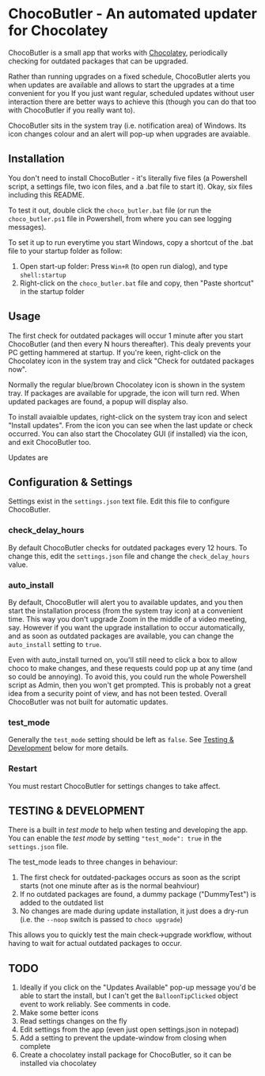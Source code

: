 # ChocoButler - An automated updater for Chocolatey

ChocoButler is a small app that works with [Chocolatey](https://chocolatey.org/), periodically checking for outdated packages that can be upgraded.

Rather than running upgrades on a fixed schedule, ChocoButler alerts you when updates are available and allows to start the upgrades at a time convenient for you If you just want regular, scheduled updates without user interaction there are better ways to achieve this (though you can do that too with ChocoButler if you really want to).

ChocoButler sits in the system tray (i.e. notification area) of Windows. Its icon changes colour and an alert will pop-up when upgrades are avaiable.

## Installation
You don't need to install ChocoButler - it's literally five files (a Powershell script, a settings file, two icon files, and a .bat file to start it). Okay, six files including this README.

To test it out, double click the `choco_butler.bat` file (or run the `choco_butler.ps1` file in Powershell, from where you can see logging messages).

To set it up to run everytime you start Windows, copy a shortcut of the .bat file to your startup folder as follow:

1) Open start-up folder: Press `Win+R` (to open run dialog), and type `shell:startup`
2) Right-click on the `choco_butler.bat` file and copy, then "Paste shortcut" in the startup folder



## Usage

The first check for outdated packages will occur 1 minute after you start ChocoButler (and then every N hours thereafter). This dealy prevents your PC getting hammered at startup. If you're keen, right-click on the Chocolatey icon in the system tray and click "Check for outdated packages now".

Normally the regular blue/brown Chocolatey icon is shown in the system tray. If packages are available for upgrade, the icon will turn red. When updated packages are found, a popup will display also.

To install avaialble updates, right-click on the system tray icon and select "Install updates". From the icon you can see when the last update or check occurred. You can also start the Chocolatey GUI (if installed) via the icon, and exit ChocoButler too.

Updates are 

## Configuration & Settings
Settings exist in the `settings.json` text file. Edit this file to configure ChocoButler.

### check_delay_hours
By default ChocoButler checks for outdated packages every 12 hours. To change this, edit the `settings.json` file and change the `check_delay_hours` value.

### auto_install
By default, ChocoButler will alert you to available updates, and you then start the installation process (from the system tray icon) at a convenient time. This way you don't upgrade Zoom in the middle of a video meeting, say. However if you want the upgrade installation to occur automatically, and as soon as outdated packages are available, you can change the `auto_install` setting to `true`.

Even with auto_install turned on, you'll still need to click a box to allow choco to make changes, and these requests could pop up at any time (and so could be annoying).
To avoid this, you could run the whole Powershell script as Admin, then you won't get prompted. This is probably not a great idea from a security point of view, and has not been tested. Overall ChocoButler was not built for automatic updates.

### test_mode
Generally the `test_mode` setting should be left as `false`. See [Testing & Development](#testing-development) below for more details.

### Restart
You must restart ChocoButler for settings changes to take affect.


## TESTING & DEVELOPMENT

There is a built in _test mode_ to help when testing and developing the app. You can enable the _test mode_ by setting `"test_mode": true` in the `settings.json` file.

The test_mode leads to three changes in behaviour:

1) The first check for outdated-packages occurs as soon as the script starts (not one minute after as is the normal beahviour)
2) If no outdated packages are found, a dummy package ("DummyTest") is added to the outdated list
3) No changes are made during update installation, it just does a dry-run (i.e. the `--noop` switch is passed to `choco upgrade`)

This allows you to quickly test the main check->upgrade workflow, without having to wait for actual outdated packages to occur.

## TODO

1) Ideally if you click on the "Updates Available" pop-up message you'd be able to start the install, but I can't get the `BalloonTipClicked` object event to work reliably. See comments in code.
1) Make some better icons
1) Read settings changes on the fly
1) Edit settings from the app (even just open settings.json in notepad)
1) Add a setting to prevent the update-window from closing when complete
1) Create a chocolatey install package for ChocoButler, so it can be installed via chocolatey

